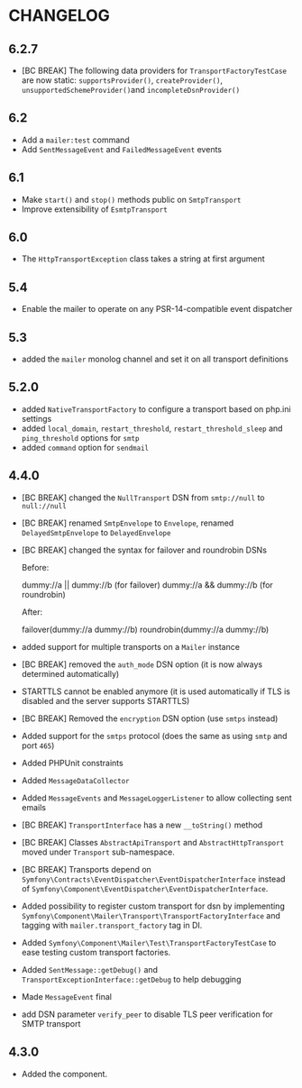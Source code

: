 # CHANGELOG

## 6.2.7

-   [BC BREAK] The following data providers for `TransportFactoryTestCase` are now static:
    `supportsProvider()`, `createProvider()`, `unsupportedSchemeProvider()`and `incompleteDsnProvider()`

## 6.2

-   Add a `mailer:test` command
-   Add `SentMessageEvent` and `FailedMessageEvent` events

## 6.1

-   Make `start()` and `stop()` methods public on `SmtpTransport`
-   Improve extensibility of `EsmtpTransport`

## 6.0

-   The `HttpTransportException` class takes a string at first argument

## 5.4

-   Enable the mailer to operate on any PSR-14-compatible event dispatcher

## 5.3

-   added the `mailer` monolog channel and set it on all transport definitions

## 5.2.0

-   added `NativeTransportFactory` to configure a transport based on php.ini settings
-   added `local_domain`, `restart_threshold`, `restart_threshold_sleep` and `ping_threshold` options for `smtp`
-   added `command` option for `sendmail`

## 4.4.0

-   [BC BREAK] changed the `NullTransport` DSN from `smtp://null` to `null://null`
-   [BC BREAK] renamed `SmtpEnvelope` to `Envelope`, renamed `DelayedSmtpEnvelope` to
    `DelayedEnvelope`
-   [BC BREAK] changed the syntax for failover and roundrobin DSNs

    Before:

    dummy://a || dummy://b (for failover)
    dummy://a && dummy://b (for roundrobin)

    After:

    failover(dummy://a dummy://b)
    roundrobin(dummy://a dummy://b)

-   added support for multiple transports on a `Mailer` instance
-   [BC BREAK] removed the `auth_mode` DSN option (it is now always determined automatically)
-   STARTTLS cannot be enabled anymore (it is used automatically if TLS is disabled and the server supports STARTTLS)
-   [BC BREAK] Removed the `encryption` DSN option (use `smtps` instead)
-   Added support for the `smtps` protocol (does the same as using `smtp` and port `465`)
-   Added PHPUnit constraints
-   Added `MessageDataCollector`
-   Added `MessageEvents` and `MessageLoggerListener` to allow collecting sent emails
-   [BC BREAK] `TransportInterface` has a new `__toString()` method
-   [BC BREAK] Classes `AbstractApiTransport` and `AbstractHttpTransport` moved under `Transport` sub-namespace.
-   [BC BREAK] Transports depend on `Symfony\Contracts\EventDispatcher\EventDispatcherInterface`
    instead of `Symfony\Component\EventDispatcher\EventDispatcherInterface`.
-   Added possibility to register custom transport for dsn by implementing
    `Symfony\Component\Mailer\Transport\TransportFactoryInterface` and tagging with `mailer.transport_factory` tag in DI.
-   Added `Symfony\Component\Mailer\Test\TransportFactoryTestCase` to ease testing custom transport factories.
-   Added `SentMessage::getDebug()` and `TransportExceptionInterface::getDebug` to help debugging
-   Made `MessageEvent` final
-   add DSN parameter `verify_peer` to disable TLS peer verification for SMTP transport

## 4.3.0

-   Added the component.

